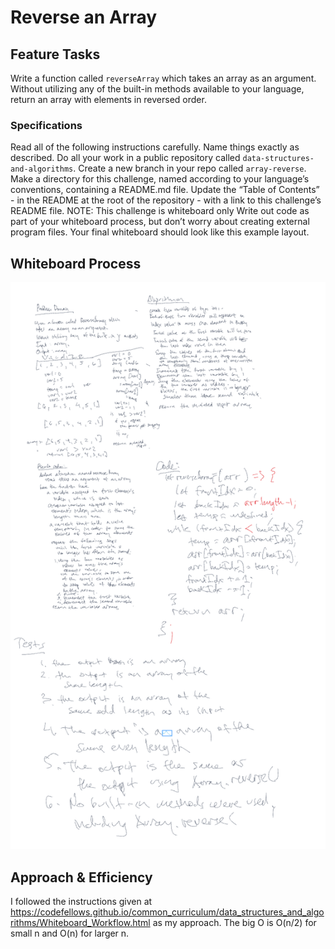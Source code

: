 # Reverse an Array
<!-- Description of the challenge -->
## Feature Tasks
Write a function called `reverseArray` which takes an array as an argument. Without utilizing any of the built-in methods available to your language, return an array with elements in reversed order.

### Specifications
Read all of the following instructions carefully.
Name things exactly as described.
Do all your work in a public repository called `data-structures-and-algorithms`.
Create a new branch in your repo called `array-reverse`.
Make a directory for this challenge, named according to your language’s conventions, containing a README.md file.
Update the “Table of Contents” - in the README at the root of the repository - with a link to this challenge’s README file.
NOTE: This challenge is whiteboard only
Write out code as part of your whiteboard process, but don’t worry about creating external program files.
Your final whiteboard should look like this example layout.

## Whiteboard Process
<!-- Embedded whiteboard image -->
![reverseArray-whiteboard](./array-reverse.png)

## Approach & Efficiency
<!-- What approach did you take? Discuss Why. What is the Big O space/time for this approach? -->
I followed the instructions given at https://codefellows.github.io/common_curriculum/data_structures_and_algorithms/Whiteboard_Workflow.html as my approach.  The big O is O(n/2) for small n and O(n) for larger n.